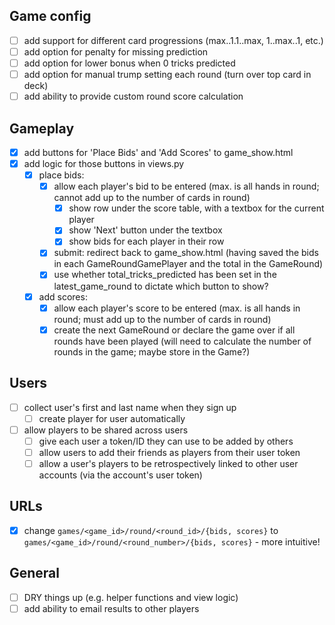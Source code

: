 ## Game config
- [ ] add support for different card progressions (max..1.1..max, 1..max..1, etc.)
- [ ] add option for penalty for missing prediction
- [ ] add option for lower bonus when 0 tricks predicted
- [ ] add option for manual trump setting each round (turn over top card in deck)
- [ ] add ability to provide custom round score calculation

## Gameplay

- [x] add buttons for 'Place Bids' and 'Add Scores' to game_show.html
- [x] add logic for those buttons in views.py
  - [x] place bids:
    - [x] allow each player's bid to be entered (max. is all hands in round; cannot add up to
      the number of cards in round)
      - [x] show row under the score table, with a textbox for the current player
      - [x] show 'Next' button under the textbox
      - [x] show bids for each player in their row
    - [x] submit: redirect back to game_show.html (having saved the bids in each
      GameRoundGamePlayer and the total in the GameRound)
    - [x] use whether total_tricks_predicted has been set in the latest_game_round to dictate
      which button to show?
  - [x] add scores:
    - [x] allow each player's score to be entered (max. is all hands in round; must add up to
      the number of cards in round)
    - [x] create the next GameRound or declare the game over if all rounds have been played
      (will need to calculate the number of rounds in the game; maybe store in the Game?)

## Users
- [ ] collect user's first and last name when they sign up
  - [ ] create player for user automatically
- [ ] allow players to be shared across users
  - [ ] give each user a token/ID they can use to be added by others
  - [ ] allow users to add their friends as players from their user token
  - [ ] allow a user's players to be retrospectively linked to other user accounts (via the account's user token)

## URLs
- [x] change `games/<game_id>/round/<round_id>/{bids, scores}` to `games/<game_id>/round/<round_number>/{bids, scores}` - more intuitive!

## General
- [ ] DRY things up (e.g. helper functions and view logic)
- [ ] add ability to email results to other players
